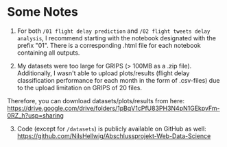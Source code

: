 # Some Notes

1. For both `/01 flight delay prediction` and `/02 flight tweets delay analysis`, I recommend starting with the notebook designated with the prefix "01". There is a corresponding .html file for each notebook containing all outputs.

2. My datasets were too large for GRIPS (> 100MB as a .zip file). Additionally, I wasn't able to upload plots/results (flight delay classification performance for each month in the form of .csv-files) due to the upload limitation on GRIPS of 20 files.

Therefore, you can download datasets/plots/results from here: https://drive.google.com/drive/folders/1pBqV1cPfU83PH3N4pN1GEkpvFm-0RZ_h?usp=sharing

3. Code (except for `/datasets`) is publicly available on GitHub as well: https://github.com/NilsHellwig/Abschlussprojekt-Web-Data-Science